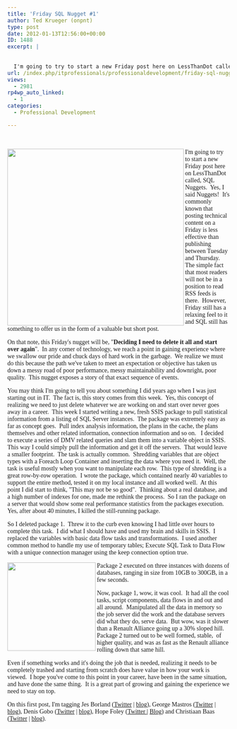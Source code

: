 ```yaml
---
title: 'Friday SQL Nugget #1'
author: Ted Krueger (onpnt)
type: post
date: 2012-01-13T12:56:00+00:00
ID: 1488
excerpt: |
   
  
  I'm going to try to start a new Friday post here on LessThanDot called, SQL Nuggets.  Yes, I said Nuggets!  It's commonly known that posting technical content on a Friday is less effective than publishing between Tuesday and Thursday.  The simple f&hellip;
url: /index.php/itprofessionals/professionaldevelopment/friday-sql-nugget-1/
views:
  - 2981
rp4wp_auto_linked:
  - 1
categories:
  - Professional Development

---
```

 

<div class="image_block">
  <span style="font-family: verdana,geneva;"><img src="https://lessthandot.z19.web.core.windows.net/wp-content/uploads/blogs/ITProfessionals/sqlnugget.jpg?mtime=1326466147" alt="" width="400" height="400" align="left" /></span>
</div>

<span style="font-family: verdana,geneva;">I'm going to try to start a new Friday post here on LessThanDot called, SQL Nuggets.  Yes, I said Nuggets!  It's commonly known that posting technical content on a Friday is less effective than publishing between Tuesday and Thursday.  The simple fact that most readers will not be in a position to read RSS feeds is there.  However, Friday still has a relaxing feel to it and SQL still has something to offer us in the form of a valuable but short post.</span>

<span style="font-family: verdana,geneva;">On that note, this Friday's nugget will be, "<strong>Deciding I need to delete it all and start over again</strong>".  In any corner of technology, we reach a point in gaining experience where we swallow our pride and chuck days of hard work in the garbage.  We realize we must do this because the path we've taken to meet an expectation or objective has taken us down a messy road of poor performance, messy maintainability and downright, poor quality.  This nugget exposes a story of that exact sequence of events.</span>

<span style="font-family: verdana,geneva;">You may think I'm going to tell you about something I did years ago when I was just starting out in IT.  The fact is, this story comes from this week.  Yes, this concept of realizing we need to just delete whatever we are working on and start over never goes away in a career.  This week I started writing a new, fresh SSIS package to pull statistical information from a listing of SQL Server instances.  The package was extremely easy as far as concept goes.  Pull index analysis information, the plans in the cache, the plans themselves and other related information, connection information and so on.   I decided to execute a series of DMV related queries and slam them into a variable object in SSIS.  This way I could simply pull the information and get it off the servers.  That would leave a smaller footprint.  The task is actually common.  Shredding variables that are object types with a Foreach Loop Container and inserting the data where you need it.  Well, the task is useful mostly when you want to manipulate each row.  This type of shredding is a great row-by-row operation.  I wrote the package, which contained nearly 40 variables to support the entire method, tested it on my local instance and all worked well.  At this point I did start to think, "This may not be so good".  Thinking about a real database, and a high number of indexes for one, made me rethink the process.  So I ran the package on a server that would show some real performance statistics from the packages execution.  Yes, after about 40 minutes, I killed the still-running package.</span>

<span style="font-family: verdana,geneva;">So I deleted package 1.  Threw it to the curb even knowing I had little over hours to complete this task.  I did what I should have and used my brain and skills in SSIS.  I replaced the variables with basic data flow tasks and transformations.  I used another common method to handle my use of temporary tables; Execute SQL Task to Data Flow with a unique connection manager using the keep connection option true.</span>

<div class="image_block">
  <span style="font-family: verdana,geneva;"><a href="/media/blogs/ITProfessionals/-11.png?mtime=1326465329"><img src="https://lessthandot.z19.web.core.windows.net/wp-content/uploads/blogs/ITProfessionals/-11.png?mtime=1326465329" alt="" width="200" height="200" align="left" /></a></span>
</div>

<span style="font-family: verdana,geneva;">Package 2 executed on three instances with dozens of databases, ranging in size from 10GB to 300GB, in a few seconds.</span>

<span style="font-family: verdana,geneva;">Now, package 1, wow, it was cool.  It had all the cool tasks, script components, data flows in and out and all around.  Manipulated all the data in memory so the job server did the work and the database servers did what they do, serve data.  But wow, was it slower than a Renault Alliance going up a 30% sloped hill. Package 2 turned out to be well formed, stable,  of higher quality, and was as fast as the Renault alliance rolling down that same hill.</span>

<span style="font-family: verdana,geneva;">Even if something works and it's doing the job that is needed, realizing it needs to be completely trashed and starting from scratch does have value in how your work is viewed.  I hope you've come to this point in your career, have been in the same situation, and have done the same thing.  It is a great part of growing and gaining the experience we need to stay on top.</span>

<span style="font-family: verdana,geneva;">On this first post, I'm tagging Jes Borland (<a href="http://twitter.com/grrl_geek">Twitter</a> | <a href="/index.php/All/?disp=authdir&author=420">blog</a>), George Mastros (<a href="http://twitter.com/gmmastros">Twitter</a> | <a href="/index.php/All/?disp=authdir&author=10">blog</a>), Denis Gobo (<a href="http://twitter.com/denisgobo">Twitter</a> | <a href="/index.php/All/?disp=authdir&author=4">blog</a>), Hope Foley (<a href="http://twitter.com/hope_foley/">Twitter </a> | <a href="http://hopefoley.wordpress.com/">Blog</a>) and Christiaan Baas (<a href="http://twitter.com/chrissie1">Twitter</a> | <a href="/index.php/All/?disp=authdir&author=7">blog</a>).</span>

<span style="font-family: verdana,geneva;"><br /></span>